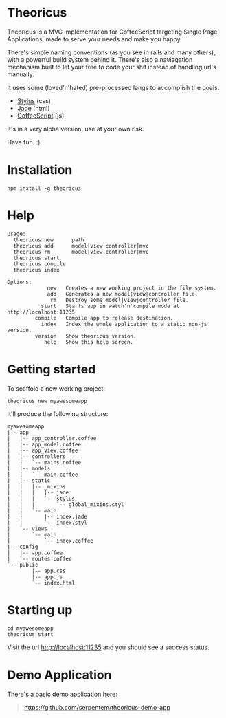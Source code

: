 # Theoricus #

Theoricus is a MVC implementation for CoffeeScript targeting Single Page Applications, made to serve your needs and make you happy.

There's simple naming conventions (as you see in rails and many others), with a powerful build system behind it. There's also a naviagation mechanism built to let your free to code your shit instead of handling url's manually.

It uses some (loved'n'hated) pre-processed langs to accomplish the goals.

 - [Stylus](https://github.com/learnboost/stylus) (css)
 - [Jade](https://github.com/visionmedia/jade) (html)
 - [CoffeeScript](https://github.com/jashkenas/coffee-script) (js)

It's in a very alpha version, use at your own risk.

Have fun. :)

# Installation

````
npm install -g theoricus
````

# Help

````
Usage:
  theoricus new      path
  theoricus add      model|view|controller|mvc 
  theoricus rm       model|view|controller|mvc 
  theoricus start    
  theoricus compile  
  theoricus index    

Options:
             new   Creates a new working project in the file system.
             add   Generates a new model|view|controller file.
              rm   Destroy some model|view|controller file.
           start   Starts app in watch'n'compile mode at http://localhost:11235
         compile   Compile app to release destination.
           index   Index the whole application to a static non-js version.
         version   Show theoricus version.
            help   Show this help screen.
````

# Getting started

To scaffold a new working project:

````
theoricus new myawesomeapp
````

It'll produce the following structure:

````
myawesomeapp
|-- app
|   |-- app_controller.coffee
|   |-- app_model.coffee
|   |-- app_view.coffee
|   |-- controllers
|   |   `-- mains.coffee
|   |-- models
|   |   `-- main.coffee
|   |-- static
|   |   |-- _mixins
|   |   |   |-- jade
|   |   |   `-- stylus
|   |   |       `-- global_mixins.styl
|   |   `-- main
|   |       |-- index.jade
|   |       `-- index.styl
|   `-- views
|       `-- main
|           `-- index.coffee
|-- config
|   |-- app.coffee
|   `-- routes.coffee
`-- public
		|-- app.css
		|-- app.js
		`-- index.html
````

# Starting up

````
cd myawesomeapp
theoricus start
````

Visit the url [http://localhost:11235](http://localhost:11235) and you should see a success status.

# Demo Application

There's a basic demo application here:
> https://github.com/serpentem/theoricus-demo-app